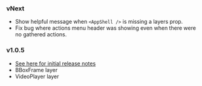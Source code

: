 ### vNext
- Show helpful message when `<AppShell />` is missing a layers prop.
- Fix bug where actions menu header was showing even when there were no gathered actions.

### v1.0.5
- [See here for initial release notes](https://github.com/facebookresearch/Mephisto/pull/427)
- BBoxFrame layer
- VideoPlayer layer
